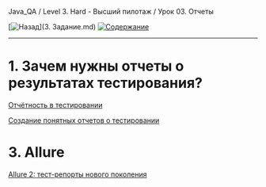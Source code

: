 Java_QA / Level 3. Hard - Высший пилотаж / Урок 03. Отчеты

[![Назад](https://img.shields.io/badge/-%D0%9D%D0%B0%D0%B7%D0%B0%D0%B4-brightgreen)](3. Задание.md)
[![Содержание](https://img.shields.io/badge/-%D0%A1%D0%BE%D0%B4%D0%B5%D1%80%D0%B6%D0%B0%D0%BD%D0%B8%D0%B5-purple)](README.md)

***

# 1. Зачем нужны отчеты о результатах тестирования?

[Отчётность в тестировании](https://bugza.info/otchyotnost-v-testirovanii/)

[Создание понятных отчетов о тестировании](https://habr.com/ru/company/performance_lab/blog/207512/)

# 3. Allure

[Allure 2: тест-репорты нового поколения](https://habr.com/ru/company/jugru/blog/337386/)